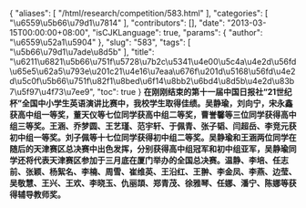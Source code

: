 {
    "aliases": [
        "/html/research/competition/583.html"
    ],
    "categories": [
        "\u6559\u5b66\u79d1\u7814"
    ],
    "contributors": [],
    "date": "2013-03-15T00:00:00+08:00",
    "isCJKLanguage": true,
    "params": {
        "author": "\u6559\u52a1\u5904"
    },
    "slug": "583",
    "tags": [
        "\u5b66\u79d1\u7ade\u8d5b"
    ],
    "title": "\u6211\u6821\u5b66\u751f\u5728\u7b2c\u5341\u4e00\u5c4a\u4e2d\u56fd\u65e5\u62a5\u793e\u201c21\u4e16\u7eaa\u676f\u201d\u5168\u56fd\u4e2d\u5c0f\u5b66\u751f\u82f1\u8bed\u6f14\u8bb2\u6bd4\u8d5b\u4e2d\u83b7\u5f97\u4f73\u7ee9",
    "toc": true
}
**在刚刚结束的第十一届中国日报社“21世纪杯”全国中小学生英语演讲比赛中，我校学生取得佳绩。吴静瑜，刘向宁，宋永鑫获高中组一等奖，董天仪等七位同学获高中组二等奖，曹誉馨等三位同学获得高中组三等奖。王涵、乔梦圆、王艺瑾、范宇轩、于佩青、张子韬、闫超岳、李竞元获初中组一等奖。刘子佩等十七位同学获得初中组二等奖。吴静瑜和王涵两位同学在随后的天津赛区总决赛中出色发挥，分别获得高中组冠军和初中组亚军，吴静瑜同学还将代表天津赛区参加于三月底在厦门举办的全国总决赛。温静、李培、任志前、张颖、杨絮名、李楠、周雪、崔维英、王沿红、王翀、李金凤、李燕、边莹、吴敬慧、王兴、王欢、李晓玉、仇丽頡、郑青茂、徐雅琴、任娜、潘宁、陈娜等获得辅导教师奖。**

